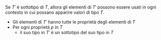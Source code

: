Se $T'$ è sottotipo di $T$, allora gli elementi di $T'$ possono essere usati in ogni contesto in cui possano apparire valori di tipo $T$.
- Gli elementi di $T'$ hanno tutte le proprietà degli elementi di $T$
- Per ogni proprietà $p$ in $T$
	- il suo tipo in $T'$ è un sottotipo del suo tipo in $T$